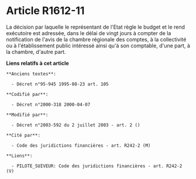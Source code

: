 # Article R1612-11

La décision par laquelle le représentant de l'Etat règle le budget et le rend exécutoire est adressée, dans le délai de vingt
jours à compter de la notification de l'avis de la chambre régionale des comptes, à la collectivité ou à l'établissement
public intéressé ainsi qu'à son comptable, d'une part, à la chambre, d'autre part.

**Liens relatifs à cet article**

	**Anciens textes**:

	  - Décret n°95-945 1995-08-23 art. 105

	**Codifié par**:

	  - Décret n°2000-318 2000-04-07

	**Modifié par**:

	  - Décret n°2003-592 du 2 juillet 2003 - art. 2 ()

	**Cité par**:

	  - Code des juridictions financières - art. R242-2 (M)

	**Liens**:

	  - PILOTE_SUIVEUR: Code des juridictions financières - art. R242-2 (V)
